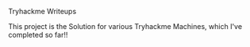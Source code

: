 Tryhackme Writeups

This project is the Solution for various Tryhackme Machines, which I've completed so far!!
